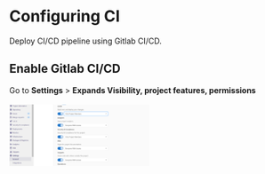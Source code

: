 # Configuring CI

Deploy CI/CD pipeline using Gitlab CI/CD.

## Enable Gitlab CI/CD

Go to **Settings** > **Expands Visibility, project features, permissions**\
\
<img src=enable-ci.PNG width="50%" height="50%"/>
